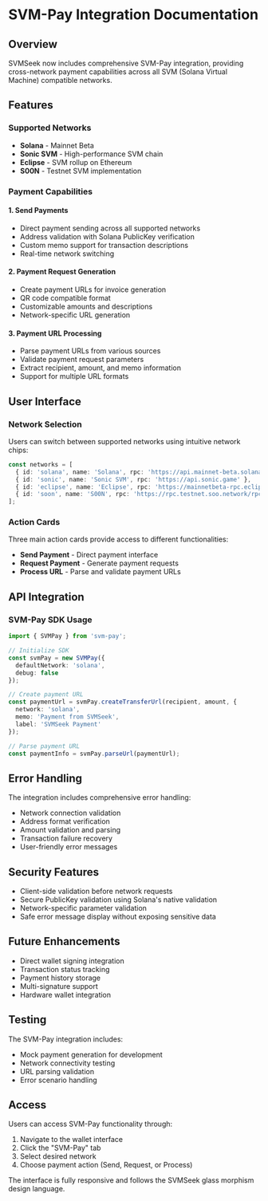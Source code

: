 # SVM-Pay Integration Documentation

## Overview

SVMSeek now includes comprehensive SVM-Pay integration, providing cross-network payment capabilities across all SVM (Solana Virtual Machine) compatible networks.

## Features

### Supported Networks
- **Solana** - Mainnet Beta
- **Sonic SVM** - High-performance SVM chain
- **Eclipse** - SVM rollup on Ethereum
- **S00N** - Testnet SVM implementation

### Payment Capabilities

#### 1. Send Payments
- Direct payment sending across all supported networks
- Address validation with Solana PublicKey verification
- Custom memo support for transaction descriptions
- Real-time network switching

#### 2. Payment Request Generation
- Create payment URLs for invoice generation
- QR code compatible format
- Customizable amounts and descriptions
- Network-specific URL generation

#### 3. Payment URL Processing
- Parse payment URLs from various sources
- Validate payment request parameters
- Extract recipient, amount, and memo information
- Support for multiple URL formats

## User Interface

### Network Selection
Users can switch between supported networks using intuitive network chips:
```typescript
const networks = [
  { id: 'solana', name: 'Solana', rpc: 'https://api.mainnet-beta.solana.com' },
  { id: 'sonic', name: 'Sonic SVM', rpc: 'https://api.sonic.game' },
  { id: 'eclipse', name: 'Eclipse', rpc: 'https://mainnetbeta-rpc.eclipse.xyz' },
  { id: 'soon', name: 'S00N', rpc: 'https://rpc.testnet.soo.network/rpc' },
];
```

### Action Cards
Three main action cards provide access to different functionalities:
- **Send Payment** - Direct payment interface
- **Request Payment** - Generate payment requests
- **Process URL** - Parse and validate payment URLs

## API Integration

### SVM-Pay SDK Usage
```typescript
import { SVMPay } from 'svm-pay';

// Initialize SDK
const svmPay = new SVMPay({
  defaultNetwork: 'solana',
  debug: false
});

// Create payment URL
const paymentUrl = svmPay.createTransferUrl(recipient, amount, {
  network: 'solana',
  memo: 'Payment from SVMSeek',
  label: 'SVMSeek Payment'
});

// Parse payment URL
const paymentInfo = svmPay.parseUrl(paymentUrl);
```

## Error Handling

The integration includes comprehensive error handling:
- Network connection validation
- Address format verification
- Amount validation and parsing
- Transaction failure recovery
- User-friendly error messages

## Security Features

- Client-side validation before network requests
- Secure PublicKey validation using Solana's native validation
- Network-specific parameter validation
- Safe error message display without exposing sensitive data

## Future Enhancements

- Direct wallet signing integration
- Transaction status tracking
- Payment history storage
- Multi-signature support
- Hardware wallet integration

## Testing

The SVM-Pay integration includes:
- Mock payment generation for development
- Network connectivity testing
- URL parsing validation
- Error scenario handling

## Access

Users can access SVM-Pay functionality through:
1. Navigate to the wallet interface
2. Click the "SVM-Pay" tab
3. Select desired network
4. Choose payment action (Send, Request, or Process)

The interface is fully responsive and follows the SVMSeek glass morphism design language.